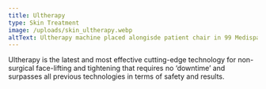 ```yaml
---
title: Ultherapy
type: Skin Treatment
image: /uploads/skin_ultherapy.webp
altText: Ultherapy machine placed alongisde patient chair in 99 Medispa clinic
---
```

Ultherapy is the latest and most effective cutting-edge technology for non-surgical face-lifting and tightening that requires no ‘downtime’ and surpasses all previous technologies in terms of safety and results.